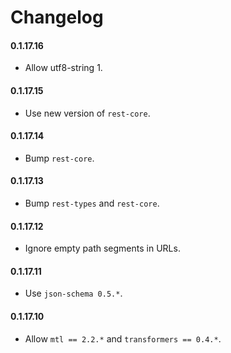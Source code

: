 # Changelog

#### 0.1.17.16

* Allow utf8-string 1.

#### 0.1.17.15

* Use new version of `rest-core`.

#### 0.1.17.14

* Bump `rest-core`.

#### 0.1.17.13

* Bump `rest-types` and `rest-core`.

#### 0.1.17.12

* Ignore empty path segments in URLs.

#### 0.1.17.11

* Use `json-schema 0.5.*`.

#### 0.1.17.10

* Allow `mtl == 2.2.*` and `transformers == 0.4.*`.
